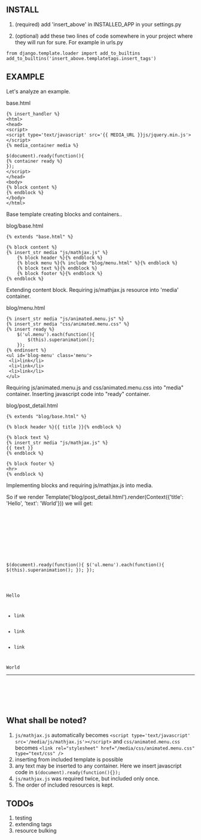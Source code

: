 INSTALL
------------

1. (required) add 'insert_above' in INSTALLED_APP in your settings.py

2. (optional) add these two lines of code somewhere in your project where
they will run for sure. For example in urls.py

~~~~
from django.template.loader import add_to_builtins
add_to_builtins('insert_above.templatetags.insert_tags')
~~~~

EXAMPLE
-------

Let's analyze an example. 

base.html
~~~~
{% insert_handler %}
<html>
<head>
<script>
<script type='text/javascript' src='{{ MEDIA_URL }}js/jquery.min.js'></script> 
{% media_container media %}

$(document).ready(function(){
{% container ready %}
});
</script>
</head>
<body>
{% block content %}
{% endblock %}
</body>
</html>
~~~~

Base template creating blocks and containers..

blog/base.html
~~~~
{% extends "base.html" %}

{% block content %}
{% insert_str media "js/mathjax.js" %}
    {% block header %}{% endblock %}
    {% block menu %}{% include "blog/menu.html" %}{% endblock %}
    {% block text %}{% endblock %}
    {% block footer %}{% endblock %}
{% endblock %}
~~~~

Extending content block. Requiring js/mathjax.js resource into 'media' container.

blog/menu.html
~~~~
{% insert_str media "js/animated.menu.js" %}
{% insert_str media "css/animated.menu.css" %}
{% insert ready %}
    $('ul.menu').each(function(){
        $(this).superanimation();
    });
{% endinsert %}
<ul id='blog-menu' class='menu'>
 <li>link</li>
 <li>link</li>
 <li>link</li>
</ul>
~~~~

Requiring js/animated.menu.js and css/animated.menu.css into "media" container.
Inserting javascript code into "ready" container.

blog/post_detail.html
~~~~
{% extends "blog/base.html" %}

{% block header %}{{ title }}{% endblock %}

{% block text %}
{% insert_str media "js/mathjax.js" %}
{{ text }}
{% endblock %}

{% block footer %}
<hr>
{% endblock %}
~~~~

Implementing blocks and requiring js/mathjax.js into media.


So if we render 
Template('blog/post_detail.html').render(Context({'title': 'Hello', 'text': 'World'}))
we will get:

<code>
<pre>
<html>
<head>
<script>
<script type='text/javascript' src='/media/js/jquery.min.js'></script> 
<script type='text/javascript' src='/media/js/mathjax.js'></script>
<script type='text/javascript' src='/media/js/animated.menu.js'></script>
<link rel="stylesheet" href="/media/css/animated.menu.css" type="text/css" />

$(document).ready(function(){
    $('ul.menu').each(function(){
        $(this).superanimation();
    });
});
</script>
</head>
<body>
Hello
<ul id='blog-menu' class='menu'>
 <li>link</li>
 <li>link</li>
 <li>link</li>
</ul>
World
<hr>
</body>
</html>
</pre>
</code>

What shall be noted?
-------------------

1. `js/mathjax.js` automatically becomes `<script type='text/javascript' src='/media/js/mathjax.js'></script>`
and `css/animated.menu.css` becomes `<link rel="stylesheet" href="/media/css/animated.menu.css" type="text/css" />`
2. inserting from included template is possible
3. any text may be inserted to any container. Here we insert javascript code in  `$(document).ready(function(){});`
4. `js/mathjax.js` was required twice, but included only once.
5. The order of included resources is kept.

## TODOs

1. testing
2. extending tags
3. resource bulking

